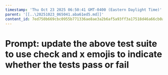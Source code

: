 ```yaml
---
timestamp: 'Thu Oct 23 2025 06:50:41 GMT-0400 (Eastern Daylight Time)'
parent: '[[..\20251023_065041.aba61ed5.md]]'
content_id: 7ed750b669cbc0955b771336ae8ae3a2b6af5a93ff3a17518d46a66cb0a6d3bc
---
```


# Prompt: update the above test suite to use check and x emojis to indicate whether the tests pass or fail
